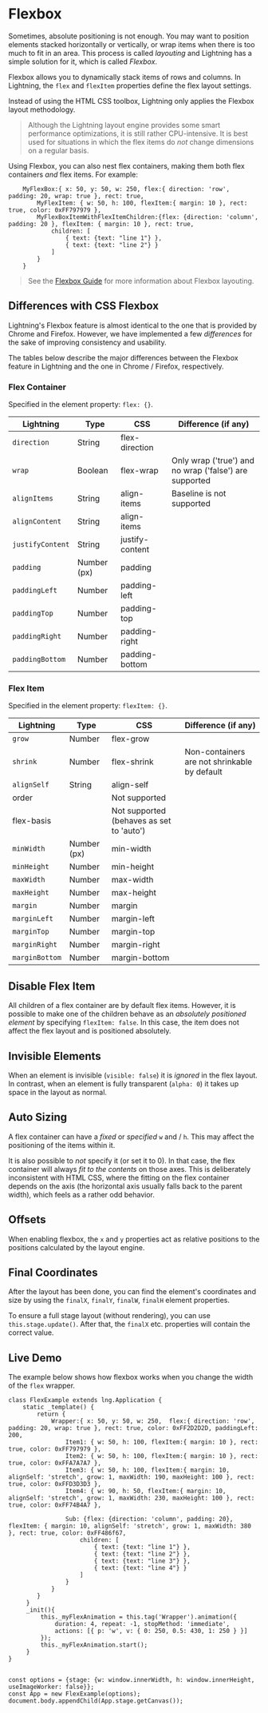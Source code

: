 # Flexbox


Sometimes, absolute positioning is not enough. You may want to position elements stacked horizontally or vertically, or wrap items when there is too much to fit in an area. This process is called *layouting* and Lightning has a simple solution for it, which is called *Flexbox*.


Flexbox allows you to dynamically stack items of rows and columns. In Lightning, the `flex` and `flexItem` properties define the flex layout settings.


Instead of using the HTML CSS toolbox, Lightning only applies the Flexbox layout methodology.

> Although the Lightning layout engine provides some smart performance optimizations, it is still rather CPU-intensive. It is best used for situations in which the flex items do *not* change dimensions on a regular basis.


Using Flexbox, you can also nest flex containers, making them both flex containers *and* flex items. For example:


```
    MyFlexBox:{ x: 50, y: 50, w: 250, flex:{ direction: 'row', padding: 20, wrap: true }, rect: true,
        MyFlexItem: { w: 50, h: 100, flexItem:{ margin: 10 }, rect: true, color: 0xFF797979 },
        MyFlexBoxItemWithFlexItemChildren:{flex: {direction: 'column', padding: 20 }, flexItem: { margin: 10 }, rect: true,
            children: [
                { text: {text: "line 1"} },
                { text: {text: "line 2"} }
            ]
        }
    }
```

> See the  [Flexbox Guide](https://css-tricks.com/snippets/css/a-guide-to-flexbox/) for more information about Flexbox layouting.

## Differences with CSS Flexbox


Lightning's Flexbox feature is almost identical to the one that is provided by Chrome and Firefox. However, we have implemented a few *differences* for the sake of improving consistency and usability.


The tables below describe the major differences between the Flexbox feature in Lightning and the one in Chrome / Firefox, respectively.

### Flex Container


Specified in the element property: `flex: {}`.

| Lightning | Type | CSS | Difference (if any) |
|---|---|---|---|
| `direction` | String | flex-direction |  |
| `wrap` | Boolean | flex-wrap | Only wrap ('true') and no wrap ('false') are supported |
| `alignItems` | String | align-items | Baseline is not supported |
| `alignContent` | String | align-items |  |
| `justifyContent` | String | justify-content |  |
| `padding` | Number (px) | padding |  |
| `paddingLeft` | Number | padding-left |  |
| `paddingTop` | Number | padding-top |  |
| `paddingRight` | Number | padding-right |  |
| `paddingBottom` | Number | padding-bottom |  |


### Flex Item


Specified in the element property: `flexItem: {}`.

| Lightning | Type | CSS | Difference (if any) |
|---|---|---|---|
| `grow` | Number | flex-grow |  |
| `shrink` | Number | flex-shrink | Non-containers are not shrinkable by default |
| `alignSelf` | String | align-self |  |
| order |  | Not supported |
| flex-basis |  | Not supported (behaves as set to 'auto') |
| `minWidth` | Number (px) | min-width |  |
| `minHeight` | Number | min-height |  |
| `maxWidth` | Number | max-width |  |
| `maxHeight` | Number | max-height |  |
| `margin` | Number | margin |  |
| `marginLeft` | Number | margin-left |  |
| `marginTop` | Number | margin-top |  |
| `marginRight` | Number | margin-right |  |
| `marginBottom` | Number | margin-bottom |  |


## Disable Flex Item


All children of a flex container are by default flex items. However, it is possible to make one of the children behave as an *absolutely positioned element* by specifying `flexItem: false`. In this case, the item does not affect the flex layout and is positioned absolutely.

## Invisible Elements


When an element is invisible (`visible: false`) it is *ignored* in the flex layout. In contrast, when an element is fully transparent (`alpha: 0`) it takes up space in the layout as normal.

## Auto Sizing


A flex container can have a *fixed* or *specified* `w` and / `h`. This may affect the positioning of the items within it.


It is also possible to *not* specify it (or set it to 0). In that case, the flex container will always *fit to the contents* on those axes. This is deliberately inconsistent with HTML CSS, where the fitting on the flex container depends on the axis (the horizontal axis usually falls back to the parent width), which feels as a rather odd behavior.

## Offsets


When enabling flexbox, the `x` and `y` properties act as relative positions to the positions calculated by the layout engine.

## Final Coordinates


After the layout has been done, you can find the element's coordinates and size by using the `finalX`, `finalY`, `finalW`, `finalH` element properties.


To ensure a full stage layout (without rendering), you can use `this.stage.update()`. After that, the `finalX` etc. properties will contain the correct value.

## Live Demo


The example below shows how flexbox works when you change the width of the `flex` wrapper.


```
class FlexExample extends lng.Application {
    static _template() {
        return {
            Wrapper:{ x: 50, y: 50, w: 250,  flex:{ direction: 'row', padding: 20, wrap: true }, rect: true, color: 0xFF2D2D2D, paddingLeft: 200,
                Item1: { w: 50, h: 100, flexItem:{ margin: 10 }, rect: true, color: 0xFF797979 },
                Item2: { w: 50, h: 100, flexItem:{ margin: 10 }, rect: true, color: 0xFFA7A7A7 },
                Item3: { w: 50, h: 100, flexItem:{ margin: 10, alignSelf: 'stretch', grow: 1, maxWidth: 190, maxHeight: 100 }, rect: true, color: 0xFFD3D3D3 },
                Item4: { w: 90, h: 50, flexItem:{ margin: 10, alignSelf: 'stretch', grow: 1, maxWidth: 230, maxHeight: 100 }, rect: true, color: 0xFF74B4A7 },
               
                Sub: {flex: {direction: 'column', padding: 20}, flexItem: { margin: 10, alignSelf: 'stretch', grow: 1, maxWidth: 380 }, rect: true, color: 0xFF486f67,
                    children: [
                        { text: {text: "line 1"} },
                        { text: {text: "line 2"} },
                        { text: {text: "line 3"} },
                        { text: {text: "line 4"} }
                    ]
                }
            }
        }
     }
     _init(){
         this._myFlexAnimation = this.tag('Wrapper').animation({
             duration: 4, repeat: -1, stopMethod: 'immediate',
             actions: [{ p: 'w', v: { 0: 250, 0.5: 430, 1: 250 } }]
         });
         this._myFlexAnimation.start();
     }
}


const options = {stage: {w: window.innerWidth, h: window.innerHeight, useImageWorker: false}};
const App = new FlexExample(options);
document.body.appendChild(App.stage.getCanvas());
```